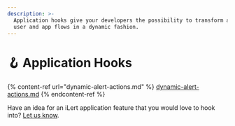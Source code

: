```yaml
---
description: >-
  Application hooks give your developers the possibility to transform and alter
  user and app flows in a dynamic fashion.
---
```


# 🪝 Application Hooks

{% content-ref url="dynamic-alert-actions.md" %}
[dynamic-alert-actions.md](dynamic-alert-actions.md)
{% endcontent-ref %}



Have an idea for an iLert application feature that you would love to hook into? [Let us know](../../contact.md).

